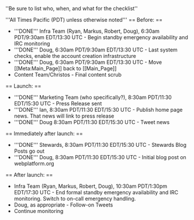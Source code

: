 ''Be sure to list who, when, and what for the checklist''

'''All Times Pacific (PDT) unless otherwise noted'''
== Before: ==
* '''DONE''' Infra Team (Ryan, Markus, Robert, Doug), 6:30am PDT/9:30am EDT/13:30 UTC - Begin standby emergency availability and IRC monitoring
* '''DONE''' Doug, 6:30am PDT/9:30am EDT/13:30 UTC - Last system checks, enable the account creation infrastructure
* '''DONE''' Doug, 6:30am PDT/9:30am EDT/13:30 UTC - Move [[Meta:Main_Page]] back to [[Main_Page]]
* Content Team/Christos - Final content scrub

== Launch: ==

* '''DONE''' Marketing Team (who specifically?), 8:30am PDT/11:30 EDT/15:30 UTC - Press Release sent
* '''DONE''' Ian, 8:30am PDT/11:30 EDT/15:30 UTC - Publish home page news. That news will link to press release
* '''DONE''' Doug 8:30am PDT/11:30 EDT/15:30 UTC - Tweet news

== Immediately after launch: == 

* '''DONE''' Stewards, 8:30am PDT/11:30 EDT/15:30 UTC - Stewards Blog Posts go out
* '''DONE''' Doug, 8:30am PDT/11:30 EDT/15:30 UTC - Initial blog post on webplatform.org

== After launch: ==
* Infra Team (Ryan, Markus, Robert, Doug), 10:30am PDT/1:30pm EDT/17:30 UTC - End formal standby emergency availability and IRC monitoring.  Switch to on-call emergency handling.
* Doug, as appropriate - Follow-on Tweets
* Continue monitoring